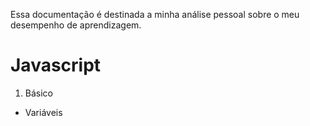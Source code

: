 Essa documentação é destinada a minha análise pessoal
sobre o meu desempenho de aprendizagem.

# Javascript
1. Básico
- Variáveis
